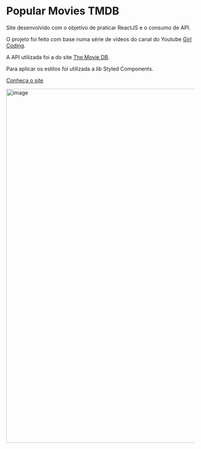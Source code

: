 # Popular Movies TMDB

Site desenvolvido com o objetivo de praticar ReactJS e o consumo de API. 

O projeto foi feito com base numa série de vídeos do canal do Youtube [Girl Coding](https://www.youtube.com/playlist?list=PLOzZAH_pgb_QGWVmQwkRFTYhHuG1qKHIR).

A API utilizada foi a do site [The Movie DB](https://www.themoviedb.org/).

Para aplicar os estilos foi utilizada a lib Styled Components.

[Conheça o site](https://popular-movies-tmdb.vercel.app/)

<img width="946" alt="image" src="https://user-images.githubusercontent.com/66336900/220778225-de40dda5-6f2b-488a-85b5-ae38c814244c.png">
